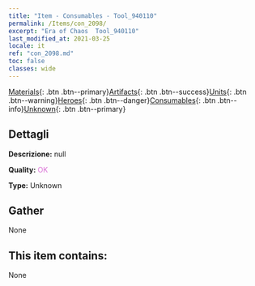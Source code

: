```yaml
---
title: "Item - Consumables - Tool_940110"
permalink: /Items/con_2098/
excerpt: "Era of Chaos  Tool_940110"
last_modified_at: 2021-03-25
locale: it
ref: "con_2098.md"
toc: false
classes: wide
---
```

 [Materials](/it/Items/){: .btn .btn--primary}[Artifacts](/it/Items/Artifacts/){: .btn .btn--success}[Units](/it/Items/Units/){: .btn .btn--warning}[Heroes](/it/Items/Heroes/){: .btn .btn--danger}[Consumables](/it/Items/Consumables/){: .btn .btn--info}[Unknown](/it/Items/Unknown/){: .btn .btn--primary}

## Dettagli
 **Descrizione:** null

 **Quality:** <span style="color: #DA70D6">OK</span>

 **Type:** Unknown

## Gather

  None

## This item contains:

  None

